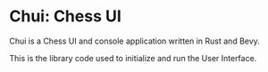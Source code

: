 # Chui: Chess UI

Chui is a Chess UI and console application written in Rust and Bevy.

This is the library code used to initialize and run the User Interface.
